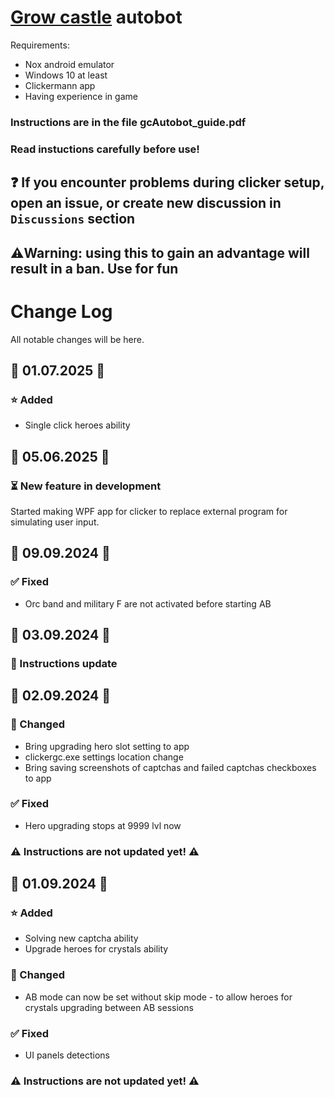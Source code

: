 # [Grow castle](https://play.google.com/store/apps/details?id=com.raongames.growcastle) autobot

Requirements:
- Nox android emulator
- Windows 10 at least
- Clickermann app
- Having experience in game

### Instructions are in the file gcAutobot_guide.pdf
### Read instuctions carefully before use!

## ❓ If you encounter problems during clicker setup, open an issue, or create new discussion in `Discussions` section

## ⚠️Warning: using this to gain an advantage will result in a ban. Use for fun

# Change Log

All notable changes will be here.

## 📅 01.07.2025 📅

### ⭐ Added
- Single click heroes ability

## 📅 05.06.2025 📅

### ⏳ New feature in development
Started making WPF app for clicker to replace external program for simulating user input.

## 📅 09.09.2024 📅

### ✅ Fixed
- Orc band and military F are not activated before starting AB

## 📅 03.09.2024 📅

### 🧾 Instructions update

## 📅 02.09.2024 📅

### 🔄 Changed
- Bring upgrading hero slot setting to app
- clickergc.exe settings location change
- Bring saving screenshots of captchas and failed captchas checkboxes to app

### ✅ Fixed
- Hero upgrading stops at 9999 lvl now

### ⚠️ Instructions are not updated yet! ⚠️

## 📅 01.09.2024 📅

### ⭐ Added
- Solving new captcha ability
- Upgrade heroes for crystals ability

### 🔄 Changed
- AB mode can now be set without skip mode - to allow heroes for crystals upgrading between AB sessions

### ✅ Fixed
- UI panels detections

### ⚠️ Instructions are not updated yet! ⚠️